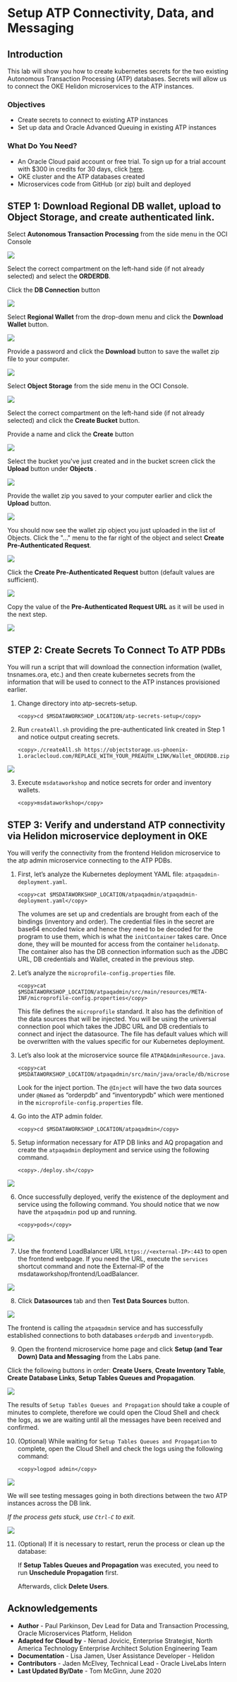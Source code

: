 # Setup ATP Connectivity, Data, and Messaging

## Introduction

This lab will show you how to create kubernetes secrets for the two existing Autonomous Transaction Processing (ATP)
databases. Secrets will allow us to connect the OKE Helidon microservices to
the ATP instances.

### Objectives
-   Create secrets to connect to existing ATP instances
-   Set up data and Oracle Advanced Queuing in existing ATP instances

### What Do You Need?

* An Oracle Cloud paid account or free trial. To sign up for a trial account with $300 in credits for 30 days, click [here](http://oracle.com/cloud/free).
* OKE cluster and the ATP databases created
* Microservices code from GitHub (or zip) built and deployed

## **STEP 1**: Download Regional DB wallet, upload to Object Storage, and create authenticated link.
Select  **Autonomous Transaction Processing** from the side menu in the OCI Console

  ![](images/sidemenuatp.png " ")
  
Select the correct compartment on the left-hand side (if not already selected) and select the **ORDERDB**.

Click the **DB Connection** button

  ![](images/pdbpage.png " ")

Select **Regional Wallet** from the drop-down menu and click the **Download Wallet** button.

  ![](images/pdbpageconninfo.png " ")

Provide a password and click the **Download** button to save the wallet zip file to your computer.

  ![](images/pdbpagedownloadwallet.png " ")

Select  **Object Storage** from the side menu in the OCI Console.

  ![](images/objectstorage.png " ")

Select the correct compartment on the left-hand side (if not already selected) and click the **Create Bucket** button.

Provide a name and click the **Create** button

  ![](images/objectstoragecreatedbucket.png " ")

Select the bucket you've just created and in the bucket screen  click the **Upload** button under **Objects** .

  ![](images/objectstorescreenuploadbutton.png " ")

Provide the wallet zip you saved to your computer earlier and click the **Upload** button.

  ![](images/objectstoreuploadscreen.png " ")

You should now see the wallet zip object you just uploaded in the list of Objects. Click the "..." menu to the far right of the object and select **Create Pre-Authenticated Request**.

  ![](images/objectstorecreeatlinkbutton.png " ")

Click the **Create Pre-Authenticated Request** button (default values are sufficient).

  ![](images/objecstorecreatelink.png " ")

Copy the value of the **Pre-Authenticated Request URL** as it will be used in the next step.

  ![](images/objectstorelinkcopy.png " ")

## **STEP 2**: Create Secrets To Connect To ATP PDBs
You will run a script that will download the connection information (wallet, tnsnames.ora, etc.) and then create kubernetes secrets from the information that will be used to connect to the ATP instances provisioned earlier.

1.  Change directory into atp-secrets-setup.

    ```
    <copy>cd $MSDATAWORKSHOP_LOCATION/atp-secrets-setup</copy>
    ```

2.  Run `createAll.sh` providing the pre-authenticated link created in Step 1 and notice output creating secrets.

    ```
    <copy>./createAll.sh https://objectstorage.us-phoenix-1.oraclecloud.com/REPLACE_WITH_YOUR_PREAUTH_LINK/Wallet_ORDERDB.zip</copy>
    ```

  ![](images/createAll.png " ")

3.  Execute `msdataworkshop` and notice secrets for order and inventory wallets.

    ```
    <copy>msdataworkshop</copy>
    ```

## **STEP 3**: Verify and understand ATP connectivity via Helidon microservice deployment in OKE
You will verify the connectivity from the frontend Helidon microservice to the atp admin microservice connecting to the ATP PDBs.

1.  First, let’s analyze the Kubernetes deployment YAML file: `atpaqadmin-deployment.yaml`.

    ```
    <copy>cat $MSDATAWORKSHOP_LOCATION/atpaqadmin/atpaqadmin-deployment.yaml</copy>
    ```

    The volumes are set up and credentials are brought from each of the bindings
    (inventory and order). The credential files in the secret are base64 encoded
    twice and hence they need to be decoded for the program to use them, which
    is what the `initContainer` takes care. Once done, they will be mounted for
    access from the container `helidonatp`. The container also has the DB
    connection information such as the JDBC URL, DB credentials and Wallet,
    created in the previous step.

2.  Let’s analyze the `microprofile-config.properties` file.

    ```
    <copy>cat $MSDATAWORKSHOP_LOCATION/atpaqadmin/src/main/resources/META-INF/microprofile-config.properties</copy>
    ```

    This file defines the `microprofile` standard. It also has the definition of
    the data sources that will be injected. You will be using the universal
    connection pool which takes the JDBC URL and DB credentials to connect and
    inject the datasource. The file has default values which will be overwritten
    with the values specific for our Kubernetes deployment.

3.  Let’s also look at the microservice source file `ATPAQAdminResource.java`.

    ```
    <copy>cat $MSDATAWORKSHOP_LOCATION/atpaqadmin/src/main/java/oracle/db/microservices/ATPAQAdminResource.java</copy>
    ```

    Look for the inject portion. The `@Inject` will have the two data sources
    under `@Named` as “orderpdb” and “inventorypdb” which were mentioned in the
    `microprofile-config.properties` file.

4.  Go into the ATP admin folder.

    ```
    <copy>cd $MSDATAWORKSHOP_LOCATION/atpaqadmin</copy>
    ```


5.  Setup information necessary for ATP DB links and AQ propagation and create the `atpaqadmin` deployment and service using the following command.

    ```
    <copy>./deploy.sh</copy>
    ```

  ![](images/2d0ad754b2c2fa85abe1f3dd6dbdf367.png " ")

6.  Once successfully deployed, verify the existence of the deployment and
    service using the following command. You should notice that we now have the
    `atpaqadmin` pod up and running.

    ```
    <copy>pods</copy>
    ```

  ![](images/33ed0b2b6316c6cdbbb2939947759119.png " ")

7.  Use the frontend LoadBalancer URL `https://<external-IP>:443` to open the frontend webpage. If you need the URL, execute the `services` shortcut command and note the External-IP of the msdataworkshop/frontend/LoadBalancer.

  ![](images/testdatasourcescreen.png " ")

8. Click **Datasources** tab and then **Test Data Sources** button.

  ![](images/testdatasourcescreen-withoutput.png " ")

  The frontend is calling the `atpaqadmin` service and has successfully established
  connections to both databases `orderpdb` and `inventorypdb`.

9.  Open the frontend microservice home page and click **Setup (and Tear Down) Data and Messaging** from the Labs pane.

 Click the following buttons in order: **Create Users**, **Create Inventory Table**, **Create Database Links**,
    **Setup Tables Queues and Propagation**.

  ![](images/setupteardownpage.png " ")

  The results of `Setup Tables Queues and Propagation` should take a couple of minutes
  to complete, therefore we could open the Cloud Shell and check the logs, as we
  are waiting until all the messages have been received and confirmed.

10. (Optional) While waiting for `Setup Tables Queues and Propagation` to complete, open the Cloud Shell and check the logs using the following command:

    ```
    <copy>logpod admin</copy>
    ```

  ![](images/6edf793e660c40736681881d4d59362e.png " ")

  We will see testing messages going in both directions between the two ATP
  instances across the DB link.

  _If the process gets stuck, use `Ctrl-C` to exit._

  ![](images/cf0526b6ef1c3f21bb865947462bdb17.png " ")

11. (Optional) If it is necessary to restart, rerun the process or clean up the
    database:

    If **Setup Tables Queues and Propagation** was executed, you need to run
    **Unschedule Propagation** first.

    Afterwards, click **Delete Users**.

## Acknowledgements
* **Author** - Paul Parkinson, Dev Lead for Data and Transaction Processing, Oracle Microservices Platform, Helidon
* **Adapted for Cloud by** - Nenad Jovicic, Enterprise Strategist, North America Technology Enterprise Architect Solution Engineering Team
* **Documentation** - Lisa Jamen, User Assistance Developer - Helidon
* **Contributors** - Jaden McElvey, Technical Lead - Oracle LiveLabs Intern
* **Last Updated By/Date** - Tom McGinn, June 2020

